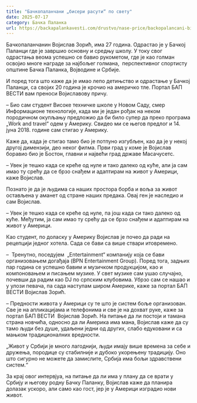 ```yaml
---
title: "Бачкопаланчани „бисери расути“ по свету"
date: 2025-07-17
category: Бачка Паланка
url: https://backapalankavesti.com/drustvo/nase-price/backopalancani-biseri-rasuti-po-svetu/
---
```


Бачкопаланчанин Војислав Зорић, има 27 година. Oдрастао je у Бачкој Паланци где је завршио основну и средњу школу. У току свог одрастања веома успешно се бавио рукометом, где је као голман освојио многе награде за најбољег голмана,  перспективног спортисту општине Бачка Паланка, Војводине и Србије.

И поред тога што каже да је имао лепо детињство и одрастање у Бачкој Паланци, са својих 20 година је крочио на америчко тле. Портал БАП ВЕСТИ вам преноси Војиславову причу.

– Био сам студент Високе техничке школе у Новом Саду, смер Информационе технологије, када ми је један рођак на неком породичном окупљању предложио да би било супер да преко програма „Work and travel“ одем у Америку. Свидео ми се његов предлог и 14. јуна 2018. године сам стигао у Америку.

Каже да, када је стигао тамо био је потпуно изгубљен, као да је у некој другој димензији, део неког филма. Први град у коме је Војислав боравио био је Бостон, главни и највећи град државе Масачусетс.

– Увек је тешко када се креће од нуле и тако далеко од куће, али ја сам имао ту срећу да се брзо снађем и адаптирам на живот у Америци, каже Војислав.

Познато је да је људима са наших простора борба и воља за живот остављена у аманет од стране наших предака. Овај ген је наследио и сам Војислав.

– Увек је тешко када се креће од нуле, па још када си тако далеко од куће. Међутим, ја сам имао ту срећу да се брзо снађем и адаптирам на живот у Америци.

Као студент, по доласку у Америку Војислав је почео да ради на рецепцији једног хотела. Сада се бави са више ствари итовремено.

–  Тренутно, поседујем  „Entertainment“ компанију која се бави организовањем догађаја (BPN Entertainment Group). Поред тога, задњих пар година се успешно бавим и музичком продукцијом, као и компоновањем и писањем музике. У свет музике сам ушао случајно, почевши да радим као DJ по српским клубовима. Убрзо сам се нашао и у улози певача, па сада наступам широм Америке, каже за портал БАП ВЕСТИ Војислав Зорић.

– Предности живота у Америци су те што је систем боље организован. Све је на апликацијама и телефонима и све је на дохват руке, каже за портал БАП ВЕСТИ  Војислав Зорић. На питање да ли постоји и тамана страна новчића, односно да ли Америка има мана, Војислав каже да су тамо људи без душе, удаљени једни од других, слабо едуковани и са мањком традиционалних вредности.

„Живот у Србији је много лагоднији, људи имају више времена за себе и дружења, породице су стабилније и дубоко укорењену традицију. Оно што сигурно не можете да замислите, Србија има бољи здравствени систем.“

За крај овог интервјуа, на питање да ли има у плану да се врати у Србију и његову родну Бачку Паланку, Војислав каже да планира долазак ускоро, али само као гост, јер је у Америци изградио нови живот.
